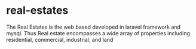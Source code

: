 # real-estates
The Real Estates is the web based developed in laravel framework and mysql. Thus Real estate encompasses a wide array of properties including residential, commercial, industrial, and land

